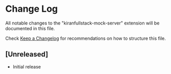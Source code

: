 # Change Log

All notable changes to the "kiranfullstack-mock-server" extension will be documented in this file.

Check [Keep a Changelog](http://keepachangelog.com/) for recommendations on how to structure this file.

## [Unreleased]

- Initial release